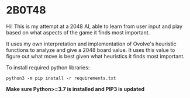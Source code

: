 # 2B0T48
Hi! This is my attempt at a 2048 AI, able to learn from user input and play based on what aspects of the game it finds most important.

It uses my own interpretation and implementation of Ovolve's heuristic functions to analyze and give a 2048 board value. It uses this value to figure out what move is best given what heuristics it finds most important.

To install required python libraries:
```
python3 -m pip install -r requirements.txt
```
**Make sure Python>=3.7 is installed and PIP3 is updated**

